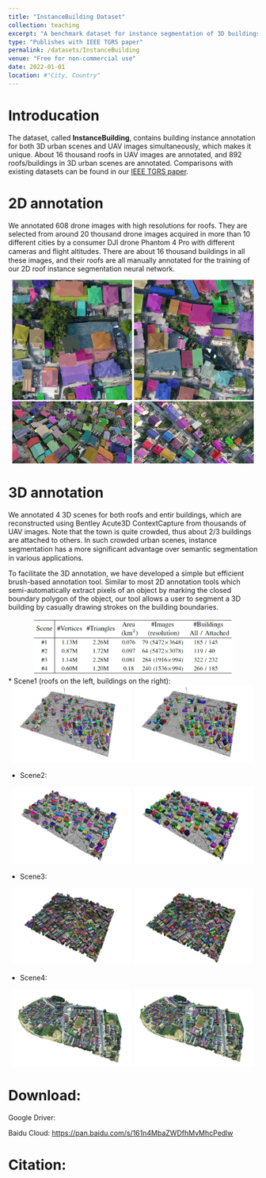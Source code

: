 ```yaml
---
title: "InstanceBuilding Dataset"
collection: teaching
excerpt: "A benchmark dataset for instance segmentation of 3D buildings in urban scenes, which consists of both roof instances in RGBH images and roof/building instances in 3D mesh models.<br/><img src='../files/DatasetInstanceBuilding/teaser.jpg'>"
type: "Publishes with IEEE TGRS paper"
permalink: /datasets/InstanceBuilding
venue: "Free for non-commercial use"
date: 2022-01-01
location: #"City, Country"
---
```


Introducation
======
The dataset, called **InstanceBuilding**, contains building instance annotation for both 3D urban scenes and UAV images simultaneously, which makes it unique. About 16 thousand roofs in UAV images are annotated, and 892 roofs/buildings in 3D urban scenes are annotated. Comparisons with existing datasets can be found in our [IEEE TGRS paper](https://californiachen.github.io/publications/2022TGRS/).

2D annotation
======
We annotated 608 drone images with high resolutions for roofs. They are selected from around 20 thousand drone images acquired in more than 10 different cities by a consumer DJI drone Phantom 4 Pro with different cameras and ﬂight altitudes. There are about 16 thousand buildings in all these images, and their roofs are all manually annotated for the training of our 2D roof instance segmentation neural network.

<div align="center">
<img src='../files/DatasetInstanceBuilding/185-2400-5600-OR.jpg' width="48%" />
<img src='../files/DatasetInstanceBuilding/187-4000-5600-OR.jpg' width="48%" />
</div>
<div align="center">
<img src='../files/DatasetInstanceBuilding/s143.jpg' width="48%" />
<img src='../files/DatasetInstanceBuilding/C_C281.jpg' width="48%" />
</div>


3D annotation
======
We annotated 4 3D scenes for both roofs and entir buildings,  which are reconstructed using Bentley Acute3D ContextCapture from thousands of UAV images. Note that the town is quite crowded, thus about 2/3 buildings are attached to others. In such crowded urban scenes, instance segmentation has a more signiﬁcant advantage over semantic segmentation in various applications.

To facilitate the 3D annotation, we have developed a simple but efficient brush-based annotation tool. Similar to most 2D annotation tools which semi-automatically extract pixels of an object by marking the closed boundary polygon of the object, our tool allows a user to segment a 3D building by casually drawing strokes on the building boundaries. 


<div align="center">
<img src='../files/DatasetInstanceBuilding/statistics.png' width="80%" />
</div>
* Scene1 (roofs on the left, buildings on the right):
<div align="center">
<img src='../files/DatasetInstanceBuilding/s1-roof.jpg' width="48%" />
<img src='../files/DatasetInstanceBuilding/s1-building.jpg' width="48%" />
</div>

* Scene2:
<div align="center">
<img src='../files/DatasetInstanceBuilding/s2-roof.jpg' width="48%" />
<img src='../files/DatasetInstanceBuilding/s2-building.jpg' width="48%" />
</div>

* Scene3:
<div align="center">
<img src='../files/DatasetInstanceBuilding/s3-roof.jpg' width="48%" />
<img src='../files/DatasetInstanceBuilding/s3-building.jpg' width="48%" />
</div>

* Scene4:
<div align="center">
<img src='../files/DatasetInstanceBuilding/s4-roof.jpg' width="48%" />
<img src='../files/DatasetInstanceBuilding/s4-building.jpg' width="48%" />
</div>

Download:
======
Google Driver:  

Baidu Cloud: https://pan.baidu.com/s/161n4MbaZWDfhMvMhcPedlw

Citation:
======

